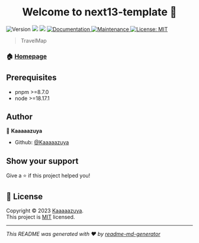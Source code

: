 <h1 align="center">Welcome to next13-template 👋</h1>
<p>
  <img alt="Version" src="https://img.shields.io/badge/version-0.1.0-blue.svg?cacheSeconds=2592000" />
  <img src="https://img.shields.io/badge/pnpm-%3E%3D8.7.0-blue.svg" />
  <img src="https://img.shields.io/badge/node-%3E%3D18.17.1-blue.svg" />
  <a href="https://github.com/Kaaaaazuya/travel-map#readme" target="_blank">
    <img alt="Documentation" src="https://img.shields.io/badge/documentation-yes-brightgreen.svg" />
  </a>
  <a href="https://github.com/Kaaaaazuya/travel-map/graphs/commit-activity" target="_blank">
    <img alt="Maintenance" src="https://img.shields.io/badge/Maintained%3F-yes-green.svg" />
  </a>
  <a href="https://github.com/Kaaaaazuya/travel-map/blob/master/LICENSE" target="_blank">
    <img alt="License: MIT" src="https://img.shields.io/github/license/Kaaaaazuya/next13-template" />
  </a>
</p>

> TravelMap

### 🏠 [Homepage](https://github.com/Kaaaaazuya/travel-map#readme)

## Prerequisites

- pnpm >=8.7.0
- node >=18.17.1

## Author

👤 **Kaaaaazuya**

* Github: [@Kaaaaazuya](https://github.com/Kaaaaazuya)

## Show your support

Give a ⭐️ if this project helped you!

## 📝 License

Copyright © 2023 [Kaaaaazuya](https://github.com/Kaaaaazuya).<br />
This project is [MIT](https://github.com/Kaaaaazuya/next13-template/blob/master/LICENSE) licensed.

***
_This README was generated with ❤️ by [readme-md-generator](https://github.com/kefranabg/readme-md-generator)_